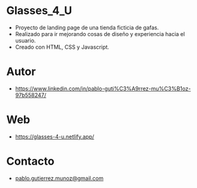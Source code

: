 # Glasses_4_U

- Proyecto de landing page de una tienda ficticia de gafas.
- Realizado para ir mejorando cosas de diseño y experiencia hacia el usuario.
- Creado con HTML, CSS y Javascript.

# Autor

- https://www.linkedin.com/in/pablo-guti%C3%A9rrez-mu%C3%B1oz-97b558247/

# Web

- https://glasses-4-u.netlify.app/

# Contacto

- pablo.gutierrez.munoz@gmail.com
